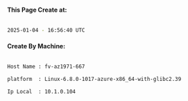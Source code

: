 
   
#### This Page Create at:

```bash

2025-01-04 - 16:56:40 UTC

```

#### Create By Machine:

```bash

Host Name : fv-az1971-667

platform  : Linux-6.8.0-1017-azure-x86_64-with-glibc2.39

Ip Local  : 10.1.0.104

```

